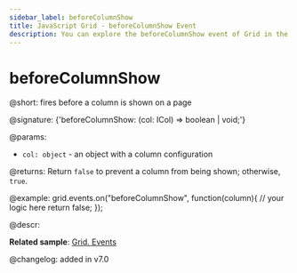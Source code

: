 ```yaml
---
sidebar_label: beforeColumnShow
title: JavaScript Grid - beforeColumnShow Event 
description: You can explore the beforeColumnShow event of Grid in the documentation of the DHTMLX JavaScript UI library. Browse developer guides and API reference, try out code examples and live demos, and download a free 30-day evaluation version of DHTMLX Suite.
---
```


# beforeColumnShow

@short: fires before a column is shown on a page

@signature: {'beforeColumnShow: (col: ICol) => boolean | void;'}

@params:
- `col: object` - an object with a column configuration

@returns:
Return `false` to prevent a column from being shown; otherwise, `true`.

@example:
grid.events.on("beforeColumnShow", function(column){
    // your logic here
    return false;
});

@descr:

**Related sample**: [Grid. Events](https://snippet.dhtmlx.com/9zeyp4ds)

@changelog: added in v7.0
